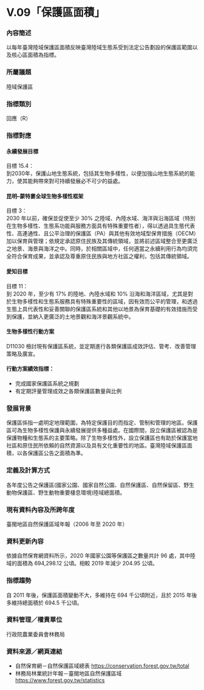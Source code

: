 # V.09「保護區面積」

<script type="text/javascript" src="http://cdn.mathjax.org/mathjax/latest/MathJax.js?config=TeX-AMS-MML_HTMLorMML"></script>

### 內容簡述
以每年臺灣陸域保護區面積反映臺灣陸域生態系受到法定公告劃設的保護區範圍以及核心區面積為指標。

### 所屬議題
陸域保護區
### 指標類別
回應（R）
### 指標對應
#### 永續發展目標
目標 15.4：<br>
到2030年，保護山地生態系統，包括其生物多樣性，以便加強山地生態系統的能力，使其能夠帶來對可持續發展必不可少的益處。
#### 昆明–蒙特婁全球生物多樣性框架
目標 3：<br>
2030 年以前，確保並促使至少 30% 之陸域、內陸水域、海洋與沿海區域（特別在生物多樣性、生態系功能與服務方面具有特殊重要性者），得以透過具生態代表性、高連通性、且公平治理的保護區（PA）與其他有效地域型保育措施（OECM）加以保育與管理；依規定承認原住民族及其傳統領域，並將前述區域整合至更廣泛之地景、海景與海洋之中。同時，於相關區域中，任何適當之永續利用行為均須完全符合保育成果，並承認及尊重原住民族與地方社區之權利，包括其傳統領域。
#### 愛知目標
目標 11：<br>
到 2020 年，至少有 17% 的陸地、內陸水域和 10% 沿海和海洋區域，尤其是對於生物多樣性和生態系服務具有特殊重要性的區域，因有效而公平的管理，和透過生態上具代表性和妥善關聯的保護區系統和其他以地景為保育基礎的有效措施而受到保護，並納入更廣泛的土地景觀和海洋景觀系統中。
#### 生物多樣性行動方案
D11030 檢討現有保護區系統，並定期進行各類保護區成效評估、管考、改善管理策略及廣宣。
#### 行動方案績效指標：
* 完成國家保護區系統之規劃
* 有定期評量管理成效之各類保護區數量與比例
### 發展背景
保護區係指一處明定地理範圍，為特定保護目的而指定、管制和管理的地區。保護區可為生物多樣性保護與永續發展提供多種益處。在國際間，設立保護區被認為是保護物種和生態系的主要策略。除了生物多樣性外，設立保護區也有助於保護當地社區和原住民所依賴的自然資源以及具有文化重要性的地區。臺灣陸域保護區面積，以各保護區公告之面積為準。
### 定義及計算方式
各年度公告之保護區(國家公園、國家自然公園、自然保護區、自然保留區、野生動物保護區、野生動物重要棲息環境)陸域總面積。
### 現有資料內容及所跨年度
臺閩地區自然保護區域年報（2006 年至 2020 年）
### 資料更新內容
依據自然保育網資料所示，2020 年國家公園等保護區之數量共計 96 處，其中陸域的面積為 694,298.12 公頃。相較 2019 年減少 204.95 公頃。
### 指標趨勢
自 2011 年後，保護區面積變動不大，多維持在 694 千公頃附近，且於 2015 年後多維持總面積於 694.5 千公頃。
### 資料管理／權責單位
行政院農業委員會林務局
### 資料來源／網頁連結
* 自然保育網－自然保護區域總表
https://conservation.forest.gov.tw/total
* 林務局林業統計年報－臺閩地區自然保護區域
https://www.forest.gov.tw/statistics
